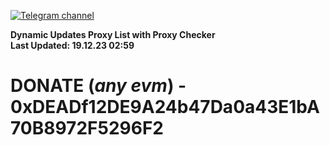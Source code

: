 [![Telegram channel](https://img.shields.io/endpoint?url=https://runkit.io/damiankrawczyk/telegram-badge/branches/master?url=https://t.me/n4z4v0d)](https://t.me/n4z4v0d) 

**Dynamic Updates Proxy List with Proxy Checker**  
**Last Updated: 19.12.23 02:59**

# DONATE (_any evm_) - 0xDEADf12DE9A24b47Da0a43E1bA70B8972F5296F2
